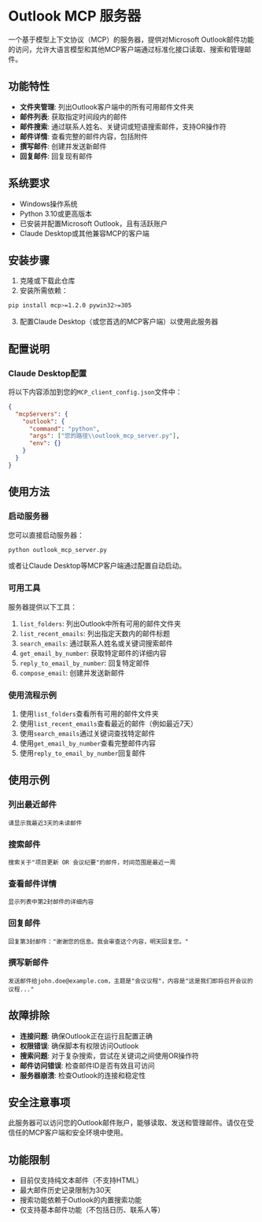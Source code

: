 # Outlook MCP 服务器

一个基于模型上下文协议（MCP）的服务器，提供对Microsoft Outlook邮件功能的访问，允许大语言模型和其他MCP客户端通过标准化接口读取、搜索和管理邮件。

## 功能特性

- **文件夹管理**: 列出Outlook客户端中的所有可用邮件文件夹
- **邮件列表**: 获取指定时间段内的邮件
- **邮件搜索**: 通过联系人姓名、关键词或短语搜索邮件，支持OR操作符
- **邮件详情**: 查看完整的邮件内容，包括附件
- **撰写邮件**: 创建并发送新邮件
- **回复邮件**: 回复现有邮件

## 系统要求

- Windows操作系统
- Python 3.10或更高版本
- 已安装并配置Microsoft Outlook，且有活跃账户
- Claude Desktop或其他兼容MCP的客户端

## 安装步骤

1. 克隆或下载此仓库
2. 安装所需依赖：

```bash
pip install mcp>=1.2.0 pywin32>=305
```

3. 配置Claude Desktop（或您首选的MCP客户端）以使用此服务器

## 配置说明

### Claude Desktop配置

将以下内容添加到您的`MCP_client_config.json`文件中：

```json
{
  "mcpServers": {
    "outlook": {
      "command": "python",
      "args": ["您的路径\\outlook_mcp_server.py"],
      "env": {}
    }
  }
}
```

## 使用方法

### 启动服务器

您可以直接启动服务器：

```bash
python outlook_mcp_server.py
```

或者让Claude Desktop等MCP客户端通过配置自动启动。

### 可用工具

服务器提供以下工具：

1. `list_folders`: 列出Outlook中所有可用的邮件文件夹
2. `list_recent_emails`: 列出指定天数内的邮件标题
3. `search_emails`: 通过联系人姓名或关键词搜索邮件
4. `get_email_by_number`: 获取特定邮件的详细内容
5. `reply_to_email_by_number`: 回复特定邮件
6. `compose_email`: 创建并发送新邮件

### 使用流程示例

1. 使用`list_folders`查看所有可用的邮件文件夹
2. 使用`list_recent_emails`查看最近的邮件（例如最近7天）
3. 使用`search_emails`通过关键词查找特定邮件
4. 使用`get_email_by_number`查看完整邮件内容
5. 使用`reply_to_email_by_number`回复邮件

## 使用示例

### 列出最近邮件
```
请显示我最近3天的未读邮件
```

### 搜索邮件
```
搜索关于"项目更新 OR 会议纪要"的邮件，时间范围是最近一周
```

### 查看邮件详情
```
显示列表中第2封邮件的详细内容
```

### 回复邮件
```
回复第3封邮件："谢谢您的信息。我会审查这个内容，明天回复您。"
```

### 撰写新邮件
```
发送邮件给john.doe@example.com，主题是"会议议程"，内容是"这是我们即将召开会议的议程..."
```

## 故障排除

- **连接问题**: 确保Outlook正在运行且配置正确
- **权限错误**: 确保脚本有权限访问Outlook
- **搜索问题**: 对于复杂搜索，尝试在关键词之间使用OR操作符
- **邮件访问错误**: 检查邮件ID是否有效且可访问
- **服务器崩溃**: 检查Outlook的连接和稳定性

## 安全注意事项

此服务器可以访问您的Outlook邮件账户，能够读取、发送和管理邮件。请仅在受信任的MCP客户端和安全环境中使用。

## 功能限制

- 目前仅支持纯文本邮件（不支持HTML）
- 最大邮件历史记录限制为30天
- 搜索功能依赖于Outlook的内置搜索功能
- 仅支持基本邮件功能（不包括日历、联系人等）

